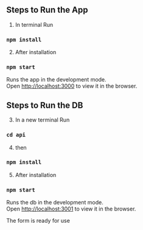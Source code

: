 
## Steps to Run the App
1. In terminal Run 
### `npm install`

2. After installation 
### `npm start`
Runs the app in the development mode.<br />
Open [http://localhost:3000](http://localhost:3000) to view it in the browser.

## Steps to Run the DB

3. In a new terminal Run 
### `cd api`

4. then 
### `npm install`

5. After installation
### `npm start`
Runs the db in the development mode.<br />
Open [http://localhost:3001](http://localhost:3001) to view it in the browser.

The form is ready for use

